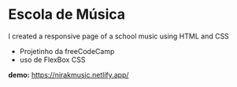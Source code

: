 # Escola de Música
I created a responsive page of a school music using HTML and CSS
- Projetinho da freeCodeCamp
- uso de FlexBox CSS

<strong>demo:</strong> https://nirakmusic.netlify.app/ 
